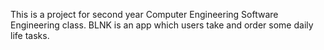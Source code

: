 This is a project for second year Computer Engineering Software Engineering class. 
BLNK is an app which users take and order some daily life tasks.
